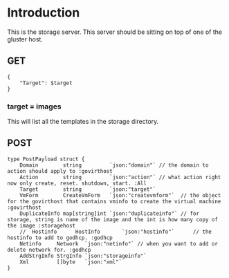 # Introduction #
This is the storage server. This server should be sitting on top of one of the gluster host. 

## GET ##
``` 
{
    "Target": $target
}
```

### target = images ###
This will list all the templates in the storage directory. 

## POST ##
```
type PostPayload struct {
    Domain        string         `json:"domain"` // the domain to action should apply to :govirthost
    Action        string         `json:"action"` // what action right now only create, reset. shutdown, start. :All
    Target        string         `json:"target"`
    VmForm        CreateVmForm   `json:"createvmform"`  // the object for the govirthost that contains vminfo to create the virtual machine :govirthost
    DuplicateInfo map[string]int `json:"duplicateinfo"` // for storage, string is name of the image and the int is how many copy of the image :storagehost
    //  Hostinfo      HostInfo       `json:"hostinfo"`      // the hostinfo to add to godhcp. :godhcp
    Netinfo     Network  `json:"netinfo"` // when you want to add or delete network for. :godhcp
    AddStrgInfo StrgInfo `json:"storageinfo"`
    Xml         []byte   `json:"xml"`
}
```

